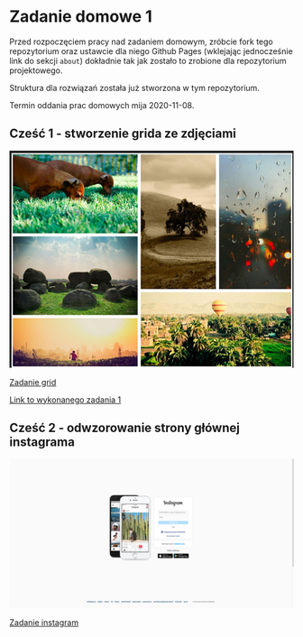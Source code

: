 # Zadanie domowe 1

Przed rozpoczęciem pracy nad zadaniem domowym, zróbcie fork tego repozytorium oraz ustawcie dla niego Github Pages (wklejając jednocześnie link do sekcji `about`) dokładnie tak jak zostało to zrobione dla repozytorium projektowego.

Struktura dla rozwiązań została już stworzona w tym repozytorium.

Termin oddania prac domowych mija 2020-11-08.

## Cześć 1 - stworzenie grida ze zdjęciami

![grid](img/grid.png)

[Zadanie grid](grid/index.html)

[Link to wykonanego zadania 1](https://malgorzata-niemczyk.github.io/jfdzr2-homework-1/grid/index.html)

## Cześć 2 - odwzorowanie strony głównej instagrama

![instagram](img/instagram.png)

[Zadanie instagram](instagram/index.html)
